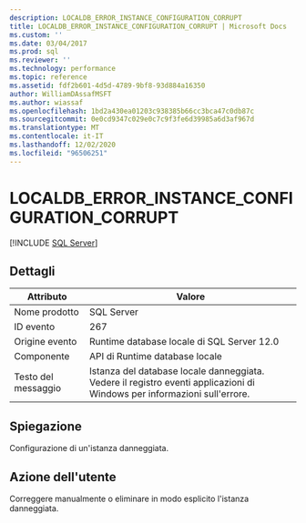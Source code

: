 ```yaml
---
description: LOCALDB_ERROR_INSTANCE_CONFIGURATION_CORRUPT
title: LOCALDB_ERROR_INSTANCE_CONFIGURATION_CORRUPT | Microsoft Docs
ms.custom: ''
ms.date: 03/04/2017
ms.prod: sql
ms.reviewer: ''
ms.technology: performance
ms.topic: reference
ms.assetid: fdf2b601-4d5d-4789-9bf8-93d884a16350
author: WilliamDAssafMSFT
ms.author: wiassaf
ms.openlocfilehash: 1bd2a430ea01203c938385b66cc3bca47c0db87c
ms.sourcegitcommit: 0e0cd9347c029e0c7c9f3fe6d39985a6d3af967d
ms.translationtype: MT
ms.contentlocale: it-IT
ms.lasthandoff: 12/02/2020
ms.locfileid: "96506251"
---
```

# <a name="localdb_error_instance_configuration_corrupt"></a>LOCALDB_ERROR_INSTANCE_CONFIGURATION_CORRUPT
 [!INCLUDE [SQL Server](../../includes/applies-to-version/sqlserver.md)]
    
## <a name="details"></a>Dettagli  
  
| Attributo | Valore |
| --------- | ----- |
|Nome prodotto|SQL Server|  
|ID evento|267|  
|Origine evento|Runtime database locale di SQL Server 12.0|  
|Componente|API di Runtime database locale|  
|Testo del messaggio|Istanza del database locale danneggiata. Vedere il registro eventi applicazioni di Windows per informazioni sull'errore.|  
  
## <a name="explanation"></a>Spiegazione  
 Configurazione di un'istanza danneggiata.  
  
## <a name="user-action"></a>Azione dell'utente  
 Correggere manualmente o eliminare in modo esplicito l'istanza danneggiata.  
  
  
